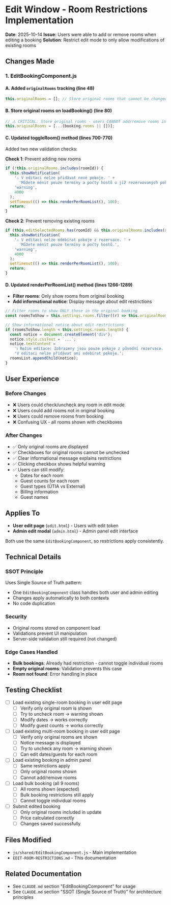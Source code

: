 # Edit Window - Room Restrictions Implementation

**Date**: 2025-10-14
**Issue**: Users were able to add or remove rooms when editing a booking
**Solution**: Restrict edit mode to only allow modifications of existing rooms

## Changes Made

### 1. EditBookingComponent.js

#### A. Added `originalRooms` tracking (line 48)

```javascript
this.originalRooms = []; // Store original rooms that cannot be changed
```

#### B. Store original rooms on loadBooking() (line 80)

```javascript
// ⚠️ CRITICAL: Store original rooms - users CANNOT add/remove rooms in edit mode
this.originalRooms = [...(booking.rooms || [])];
```

#### C. Updated toggleRoom() method (lines 700-770)

Added two new validation checks:

**Check 1**: Prevent adding new rooms

```javascript
if (!this.originalRooms.includes(roomId)) {
  this.showNotification(
    '⚠️ V editaci nelze přidávat nové pokoje. ' +
      'Můžete měnit pouze termíny a počty hostů u již rezervovaných pokojů.',
    'warning',
    4000
  );
  setTimeout(() => this.renderPerRoomList(), 100);
  return;
}
```

**Check 2**: Prevent removing existing rooms

```javascript
if (this.editSelectedRooms.has(roomId) && this.originalRooms.includes(roomId)) {
  this.showNotification(
    '⚠️ V editaci nelze odebírat pokoje z rezervace. ' +
      'Můžete měnit pouze termíny a počty hostů.',
    'warning',
    4000
  );
  setTimeout(() => this.renderPerRoomList(), 100);
  return;
}
```

#### D. Updated renderPerRoomList() method (lines 1266-1289)

- **Filter rooms**: Only show rooms from original booking
- **Add informational notice**: Display message about edit restrictions

```javascript
// Filter rooms to show ONLY those in the original booking
const roomsToShow = this.settings.rooms.filter((r) => this.originalRooms.includes(r.id));

// Show informational notice about edit restrictions
if (roomsToShow.length < this.settings.rooms.length) {
  const notice = document.createElement('div');
  notice.style.cssText = `...`;
  notice.textContent =
    'ℹ️ Režim editace: Zobrazeny jsou pouze pokoje z původní rezervace. ' +
    'V editaci nelze přidávat ani odebírat pokoje.';
  roomsList.appendChild(notice);
}
```

## User Experience

### Before Changes

- ❌ Users could check/uncheck any room in edit mode
- ❌ Users could add rooms not in original booking
- ❌ Users could remove rooms from booking
- ❌ Confusing UX - all rooms shown with checkboxes

### After Changes

- ✅ Only original rooms are displayed
- ✅ Checkboxes for original rooms cannot be unchecked
- ✅ Clear informational message explains restrictions
- ✅ Clicking checkbox shows helpful warning
- ✅ Users can still modify:
  - Dates for each room
  - Guest counts for each room
  - Guest types (ÚTIA vs External)
  - Billing information
  - Guest names

## Applies To

- **User edit page** (`edit.html`) - Users with edit token
- **Admin edit modal** (`admin.html`) - Admin panel edit interface

Both use the same `EditBookingComponent`, so restrictions apply consistently.

## Technical Details

### SSOT Principle

Uses Single Source of Truth pattern:

- One `EditBookingComponent` class handles both user and admin editing
- Changes apply automatically to both contexts
- No code duplication

### Security

- Original rooms stored on component load
- Validations prevent UI manipulation
- Server-side validation still required (not changed)

### Edge Cases Handled

- **Bulk bookings**: Already had restriction - cannot toggle individual rooms
- **Empty original rooms**: Validation prevents this case
- **Room not found**: Error handling in place

## Testing Checklist

- [ ] Load existing single-room booking in user edit page
  - [ ] Verify only original room is shown
  - [ ] Try to uncheck room → warning shown
  - [ ] Modify dates → works correctly
  - [ ] Modify guest counts → works correctly

- [ ] Load existing multi-room booking in user edit page
  - [ ] Verify only original rooms are shown
  - [ ] Notice message is displayed
  - [ ] Try to uncheck any room → warning shown
  - [ ] Can edit dates/guests for each room

- [ ] Load existing booking in admin panel
  - [ ] Same restrictions apply
  - [ ] Only original rooms shown
  - [ ] Cannot add/remove rooms

- [ ] Load bulk booking (all 9 rooms)
  - [ ] All rooms shown (expected)
  - [ ] Bulk booking restrictions still apply
  - [ ] Cannot toggle individual rooms

- [ ] Submit edited booking
  - [ ] Only original rooms included in update
  - [ ] Price calculated correctly
  - [ ] Changes saved successfully

## Files Modified

- `js/shared/EditBookingComponent.js` - Main implementation
- `EDIT-ROOM-RESTRICTIONS.md` - This documentation

## Related Documentation

- See `CLAUDE.md` section "EditBookingComponent" for usage
- See `CLAUDE.md` section "SSOT (Single Source of Truth)" for architecture principles
